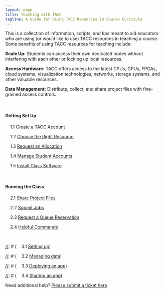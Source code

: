 ```yaml
---
layout: page
title: Teaching with TACC
tagline: A Guide for Using TACC Resources in Course Curricula
---
```


This is a collection of information, scripts, and tips meant to aid educators
who are using (or would like to use) TACC resources in teaching a course. Some
benefits of using TACC resources for teaching include:

**Scale Up:** Students can access their own dedicated nodes without interfering with each other or locking up local resources.

**Access Hardware:** TACC offers access to the latest CPUs, GPUs, FPGAs, cloud systems, visualization technologies, networks, storage systems, and other valuable resources.

**Data Management:** Distribute, collect, and share project files with fine-grained access controls.

<br>


#### Getting Set Up

&nbsp;&nbsp;&nbsp;&nbsp;1.1 [Create a TACC Account](docs/01.create_account.md)

&nbsp;&nbsp;&nbsp;&nbsp;1.2 [Choose the Right Resource](docs/01.choose_resource.md)

&nbsp;&nbsp;&nbsp;&nbsp;1.3 [Request an Allocation](docs/01.request_allocation.md)

&nbsp;&nbsp;&nbsp;&nbsp;1.4 [Manage Student Accounts](docs/01.manage_accounts.md)

&nbsp;&nbsp;&nbsp;&nbsp;1.5 [Install Class Software](docs/01.install_software.md)

<br>

#### Running the Class

&nbsp;&nbsp;&nbsp;&nbsp;2.1 [Share Project Files](docs/02.sharing_files.md)

&nbsp;&nbsp;&nbsp;&nbsp;2.2 [Submit Jobs](docs/02.running_jobs.md)

&nbsp;&nbsp;&nbsp;&nbsp;2.3 [Request a Queue Reservation](docs/02.reservation_requests.md)

&nbsp;&nbsp;&nbsp;&nbsp;2.4 [Helpful Commands](docs/02.helpful_commands.md)

<br>

[//]: # (#### Using the Portal)

[//]: # (&nbsp;&nbsp;&nbsp;&nbsp;3.1 [Setting up](docs/03.setting_up.md))

[//]: # (&nbsp;&nbsp;&nbsp;&nbsp;3.2 [Managing data](docs/03.managing_data.md))

[//]: # (&nbsp;&nbsp;&nbsp;&nbsp;3.3 [Deploying an app](docs/03.deploy_app.md))

[//]: # (&nbsp;&nbsp;&nbsp;&nbsp;3.4 [Sharing an app](docs/03.share_app.md))


Need additional help? [Please submit a ticket here](https://portal.tacc.utexas.edu/tacc-consulting)
